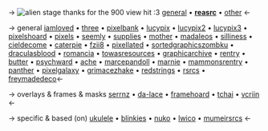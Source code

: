 -> ![alien stage](https://files.catbox.moe/q36fpl.gif)
thanks for the 900 view hit :3
[general](https://rentry.co/01-reasrc) •  [**reasrc**](https://rentry.co/reasrc) • [other](https://rentry.co/03-reasrc) <-

-> general 
[iamloved](https://rentry.co/iamloved) • [three](https://three.crd.co/) •  [pixelbank](https://sntry.cc/pixelbank) • [lucypix](https://rentry.co/lucypix)  • [lucypix2](https://rentry.co/lucypix2)  • [lucypix3](https://rentry.co/lucypix3)  • [pixelshoard](https://sntry.cc/pixelshoard) • [pixels](https://pixels.crd.co/) • [seemly](https://rentry.co/seemly) • [supplies](https://supplies.ju.mp/) • [mother](https://rentry.co/mother) • [madaIeos](https://rentry.co/madaIeos) • [silliness](https://rentry.co/silliness) • [cieldecome](https://rentry.co/cieldecome) • [caterpie](https://caterpie.crd.co) • [fzii8](https://rentry.co/fzii8) • [pixellated](https://sntry.cc/pixellated) • [sortedgraphicszombku](https://rentry.co/sortedgraphicszombku) • [draculasblood](https://rentry.co/draculasblood)  • [romancia](https://rentry.co/romancia)  • [towasresources](https://rentry.co/towasresources) • [graphicarchive](https://rentry.co/graphicarchive) • [rentry](https://rentry.co/rentry) • [butter](https://rentry.org/butter) • [psychward](https://rentry.co/psychward) • [ache](https://rentry.co/ache) • [marcepandoll](https://rentry.co/marcepandoll) • [marnie](https://rentry.co/marnie) • [mammonsrentry](https://rentry.co/mammonsrentry) • [panther](https://rentry.co/panther) • [pixelgalaxy](https://rentry.co/pixelgalaxy) • [grimacezhake](rentry.co/grimacezhake) • [redstrings](https://sentrytwo.com/redstrings) • [rsrcs](https://rentry.co/rsrcs) • [freymadedeco](https://rentry.co/FreyMadeDeco)<- 

-> overlays & frames & masks 
[serrnz](https://www.pinterest.ph/serrnz/) • [da-lace](http://da-lace.com) • [framehoard](https://sntry.cc/framehoard)  • [tchai](https://tchai.carrd.co/)  • [vcriin](https://pin.it/1OQK64R) <-  

-> specific & based (on)
[ukulele](https://rentry.co/ukulele) •  [blinkies](https://blinkies.neocities.org/) • [nuko](https://nukocities.neocities.org/)  • [lwico](https://rentry.co/lwico) • [mumeirsrcs](https://rentry.co/mumeirsrcs) <-
